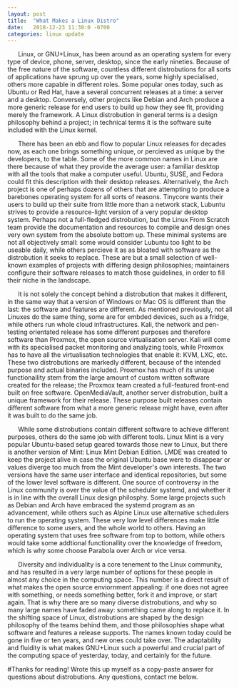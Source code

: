 ```yaml
---
layout: post
title:	"What Makes a Linux Distro"
date:	2018-12-23 11:30:0 -0700
categories: linux update
---
```


&nbsp;&nbsp;&nbsp;&nbsp;&nbsp;&nbsp;Linux, or GNU+Linux, has been around as an operating system for every type of device, phone, server, desktop, since the early nineties. Because of the free nature of the software, countless different distrobutions for all sorts of applications have sprung up over the years, some highly specialised, others more capable in different roles. Some popular ones today, such as Ubuntu or Red Hat, have a several concurrent releases at a time: a server and a desktop. Conversely, other projects like Debian and Arch produce a more generic release for end users to build up how they see fit, providing merely the framework. A Linux distrobution in general terms is a design philosophy behind a project; in technical terms it is the software suite included with the Linux kernel.

&nbsp;&nbsp;&nbsp;&nbsp;&nbsp;&nbsp;There has been an ebb and flow to popular Linux releases for decades now, as each one brings something unique, or percieved as unique by the developers, to the table. Some of the more common names in Linux are there because of what they provide the average user: a familiar desktop with all the tools that make a computer useful. Ubuntu, SUSE, and Fedora could fit this description with their desktop releases. Alternatively, the Arch project is one of perhaps dozens of others that are attempting to produce a barebones operating system for all sorts of reasons. Tinycore wants their users to build up their suite from little more than a network stack, Lubuntu strives to provide a resource-light version of a very popular desktop system. Perhaps not a full-fledged distrobution, but the Linux From Scratch team provide the documentation and resources to compile and design ones very own system from the absolute bottom up. These minimal systems are not all objectively small: some would consider Lubuntu too light to be useable daily, while others percieve it as as bloated with software as the distrobution it seeks to replace. These are but a small selection of well-known examples of projects with differing design philosophies; maintainers configure their software releases to match those guidelines, in order to fill their niche in the landscape.

&nbsp;&nbsp;&nbsp;&nbsp;&nbsp;&nbsp;It is not solely the concept behind a distrobution that makes it different, in the same way that a version of Windows or Mac OS is different than the last: the software and features are different. As mentioned previously, not all Linuxes do the same thing, some are for embded devices, such as a fridge, while others run whole cloud infrastructures. Kali, the network and pen-testing orientated release has some different purposes and therefore software than Proxmox, the open source virtualisation server. Kali will come with its specialised packet monitoring and analyzing tools, while Proxmox has to have all the virtualisation technologies that enable it: KVM, LXC, etc. These two distrobutions are markedly different, because of the intended purpose and actual binaries included. Proxmox has much of its unique functionaility stem from the large amount of custom written software created for the release; the Proxmox team created a full-featured front-end built on free software. OpenMediaVault, another server distrobution, built a unique framework for their release. These purpose built releases contain different software from what a more generic release might have, even after it was built to do the same job. 

&nbsp;&nbsp;&nbsp;&nbsp;&nbsp;&nbsp;While some distrobutions contain different software to achieve different purposes, others do the same job with different tools. Linux Mint is a very popular Ubuntu-based setup geared towards those new to Linux, but there is another version of Mint: Linux Mint Debian Edition. LMDE was created to keep the project alive in case the original Ubuntu base were to disappear or values diverge too much from the Mint developer's own interests. The two versions have the same user interface and identical repositories, but some of the lower level software is different. One source of controversy in the Linux community is over the value of the scheduler systemd, and whether it is in line with the overall Linux design philosphy. Some large projects such as Debian and Arch have embraced the systemd program as an advancement, while others such as Alpine Linux use alternative schedulers to run the operating system. These very low level differences make little difference to some users, and the whole world to others. Having an operating system that uses free software from top to bottom, while others would take some addtional functionallity over the knowledge of freedom, which is why some choose Parabola over Arch or vice versa.

&nbsp;&nbsp;&nbsp;&nbsp;&nbsp;&nbsp;Diversity and individuality is a core tenement to the Linux community, and has resulted in a very large number of options for these people in almost any choice in the computing space. This number is a direct result of what makes the open source enviornment appealing: if one does not agree with something, or needs something better, fork it and improve, or start again. That is why there are so many diverse distrobutions, and why so many large names have faded away: something came along to replace it. In the shifting space of Linux, distrobutions are shaped by the design philosophy of the teams behind them, and those philosophies shape what software and features a release supports. The names known today could be gone in five or ten years, and new ones could take over. The adaptability and fluidity is what makes GNU+Linux such a powerful and crucial part of the computing space of yesterday, today, and certainly for the future.





#Thanks for reading! Wrote this up myself as a copy-paste answer for questions about distrobutions. Any questions, contact me below.